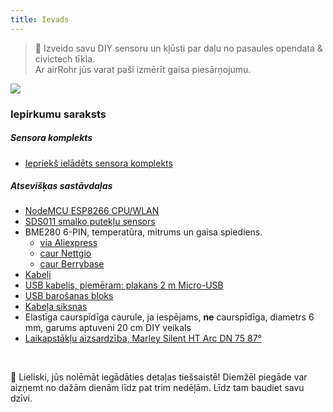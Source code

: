 ```yaml
---
title: Ievads
---
```

> 🚧 Izveido savu DIY sensoru un kļūsti par daļu no pasaules opendata & civictech tīkla. <br> Ar airRohr jūs varat paši izmērīt gaisa piesārņojumu.


<img src="../docs/airrohr/particulate-matter-air-quality-sensor-kit.jpeg" loading="lazy"/>

### Iepirkumu saraksts
##### Sensora komplekts
* [Iepriekš ielādēts sensora komplekts](https://nettigo.eu/products/luftdaten-org-pl-kit-sds011-bme280)

##### Atsevišķas sastāvdaļas
* [NodeMCU ESP8266 CPU/WLAN](https://www.aliexpress.com/wholesale?groupsort=1&SortType=price_asc&SearchText=nodemcu+v3+esp8266+ch340)
* [SDS011 smalko putekļu sensors](http://www.aliexpress.com/wholesale?groupsort=1&SortType=price_asc&SearchText=sds011)
* BME280 6-PIN, temperatūra, mitrums un gaisa spiediens.
  - [via Aliexpress](https://www.aliexpress.com/wholesale?catId=0&initiative_id=SB_20200308040440&SearchText=bme280+-5V+%2B3.3V)
  - [caur Nettgio](https://nettigo.eu/products/module-pressure-humidity-and-temperature-sensor-bosch-bme280)
  - [caur Berrybase](https://www.berrybase.de/sensoren-module/feuchtigkeit/gy-bme280-breakout-board-3in1-sensor-f-252-r-temperatur-luftfeuchtigkeit-und-luftdruck?c=92)
* [Kabeļi](http://www.aliexpress.com/wholesale?groupsort=1&SortType=price_asc&SearchText=Dupont+kabeļi+20cm+vīrišķais-vīrišķais)
* [USB kabelis, piemēram: plakans 2 m Micro-USB](https://www.aliexpress.com/wholesale?catId=0&initiative_id=SB_20200308040708&SearchText=micro+usb+plakans+kabeļš+2m)
* [USB barošanas bloks](https://www.aliexpress.com/wholesale?catId=0&initiative_id=SB_20200308040834&SearchText=single+micro+usb+eu+power+supply)
* [Kabeļa siksnas](https://www.aliexpress.com/wholesale?catId=0&initiative_id=SB_20200308040852&SearchText=cable+siksnas)
* Elastīga caurspīdīga caurule, ja iespējams, **ne** caurspīdīga, diametrs 6 mm, garums aptuveni 20 cm DIY veikals
* [Laikapstākļu aizsardzība, Marley Silent HT Arc DN 75 87°](https://www.bauhaus.info/rohrsysteme/marley-ht-bogen-/p/13625028)


<br>

🙌 Lieliski, jūs nolēmāt iegādāties detaļas tiešsaistē!
Diemžēl piegāde var aizņemt no dažām dienām līdz pat trim nedēļām.
Līdz tam baudiet savu dzīvi️.

